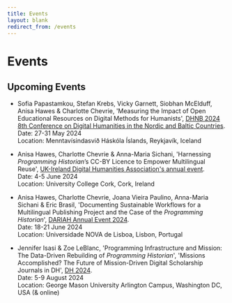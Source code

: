 ```yaml
---
title: Events
layout: blank
redirect_from: /events
---
```


# Events

## Upcoming Events   

* Sofia Papastamkou, Stefan Krebs, Vicky Garnett, Siobhan McElduff, Anisa Hawes & Charlotte Chevrie, 'Measuring the Impact of Open Educational Resources on Digital Methods for Humanists', [DHNB 2024 8th Conference on Digital Humanities in the Nordic and Baltic Countries](https://dhnb.eu/conferences/dhnb2024/).   
Date: 27-31 May 2024   
Location: Menntavísindasvið Háskóla Íslands, Reykjavík, Iceland   

* Anisa Hawes, Charlotte Chevrie & Anna-Maria Sichani, 'Harnessing _Programming Historian_’s CC-BY Licence to Empower Multilingual Reuse', [UK-Ireland Digital Humanities Association's annual event](https://digitalhumanities-uk-ie.org/2024-annual-event/).   
Date: 4-5 June 2024   
Location: University College Cork, Cork, Ireland   

* Anisa Hawes, Charlotte Chevrie, Joana Vieira Paulino, Anna-Maria Sichani & Eric Brasil, 'Documenting Sustainable Workflows for a Multilingual Publishing Project and the Case of the _Programming Historian_', [DARIAH Annual Event 2024](https://annualevent.dariah.eu/).   
Date: 18-21 June 2024   
Location: Universidade NOVA de Lisboa, Lisbon, Portugal

* Jennifer Isasi & Zoe LeBlanc, 'Programming Infrastructure and Mission: The Data-Driven Rebuilding of _Programming Historian_', 'Missions Accomplished? The Future of Mission-Driven Digital Scholarship Journals in DH', [DH 2024](https://dh2024.adho.org/).    
Date: 5-9 August 2024     
Location: George Mason University Arlington Campus, Washington DC, USA (& online)     

